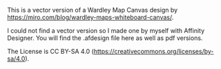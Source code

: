 This is a vector version of a Wardley Map Canvas design by https://miro.com/blog/wardley-maps-whiteboard-canvas/.

I could not find a vector version so I made one by myself with Affinity Designer. You will find the .afdesign file here as well as pdf versions.

The License is CC BY-SA 4.0 (https://creativecommons.org/licenses/by-sa/4.0).
